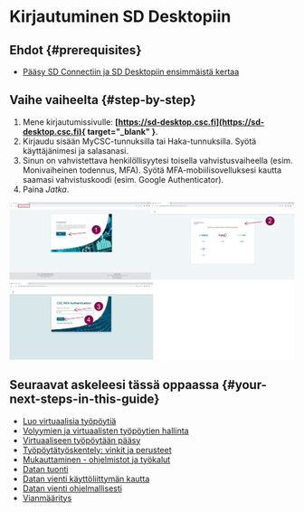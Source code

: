 
# Kirjautuminen SD Desktopiin

## Ehdot {#prerequisites}
* [Pääsy SD Connectiin ja SD Desktopiin ensimmäistä kertaa](./sd-access.md)

## Vaihe vaiheelta {#step-by-step}

1. Mene kirjautumissivulle: **[https://sd-desktop.csc.fi](https://sd-desktop.csc.fi){ target="_blank" }**.
2. Kirjaudu sisään MyCSC-tunnuksilla tai Haka-tunnuksilla. Syötä käyttäjänimesi ja salasanasi.
3. Sinun on vahvistettava henkilöllisyytesi toisella vahvistusvaiheella (esim. Monivaiheinen todennus, MFA). Syötä MFA-mobiilisovelluksesi kautta saamasi vahvistuskoodi (esim. Google Authenticator).
4. Paina *Jatka*.

[![Todennus](images/desktop/desktop_login-mfa1.png)](images/desktop/desktop_login-mfa1.png)

## Seuraavat askeleesi tässä oppaassa {#your-next-steps-in-this-guide}

* [Luo virtuaalisia työpöytiä](./sd-desktop-create.md)
* [Volyymien ja virtuaalisten työpöytien hallinta](./sd-desktop-manage.md)
* [Virtuaaliseen työpöytään pääsy](./sd-desktop-access-vm.md)
* [Työpöytätyöskentely: vinkit ja perusteet](./sd-desktop-working.md)
* [Mukauttaminen - ohjelmistot ja työkalut](./sd-desktop-software.md)
* [Datan tuonti](./sd-desktop-access.md)
* [Datan vienti käyttöliittymän kautta](./sd-desktop-export.md)
* [Datan vienti ohjelmallisesti](./sd-desktop-export-commandline.md)
* [Vianmääritys](./sd-desktop-troubleshooting.md)

